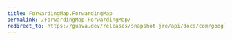 ```yaml
---
title: ForwardingMap.ForwardingMap
permalink: /ForwardingMap.ForwardingMap/
redirect_to: https://guava.dev/releases/snapshot-jre/api/docs/com/google/common/collect/ForwardingMap.html#ForwardingMap--
---
```


